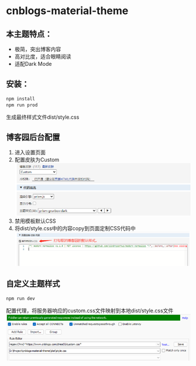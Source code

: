 # cnblogs-material-theme

## 本主题特点：
- 极简，突出博客内容
- 高对比度，适合眼睛阅读
- 适配Dark Mode

## 安装：

```bash
npm install
npm run prod
```
生成最终样式文件dist/style.css

## 博客园后台配置
1. 进入设置页面
2. 配置皮肤为Custom
![config theme](https://raw.githubusercontent.com/zhea55/cnblogs-material-theme/main/screenshot/cnblogs-theme-setting1.png)
3. 禁用模板默认CSS
4. 将dist/style.css中的内容copy到页面定制CSS代码中
![paste css](https://raw.githubusercontent.com/zhea55/cnblogs-material-theme/main/screenshot/cnblogs-theme-setting2.png)

## 自定义主题样式
```bash
npm run dev
```
配置代理，将服务器响应的custom.css文件映射到本地dist/style.css文件
![fiddle proxy](https://raw.githubusercontent.com/zhea55/cnblogs-material-theme/main/screenshot/fiddle-proxypng.png)
